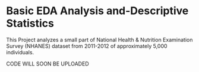# Basic EDA Analysis and-Descriptive Statistics

This Project analyzes a small part of National Health & Nutrition Examination Survey (NHANES) dataset from 2011-2012 of approximately 5,000 individuals.

CODE WILL SOON BE UPLOADED
